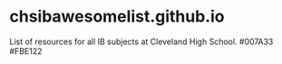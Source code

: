# chsibawesomelist.github.io
List of resources for all IB subjects at Cleveland High School.
#007A33
#FBE122
